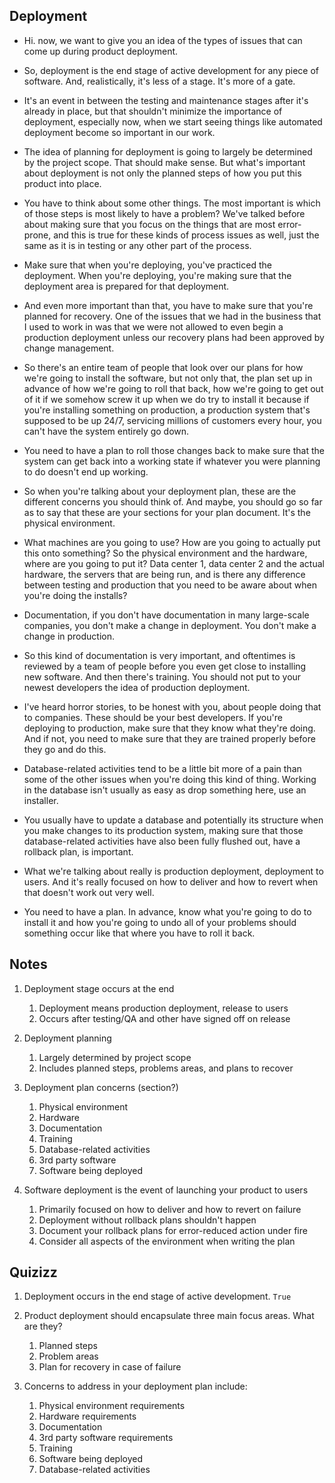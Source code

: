 ## Deployment

- Hi. now, we want to give you an idea of the types of issues that can come up during product deployment. 

- So, deployment is the end stage of active development for any piece of software. And, realistically, it's less of a stage. It's more of a gate. 

- It's an event in between the testing and maintenance stages after it's already in place, but that shouldn't minimize the importance of deployment, especially now, when we start seeing things like automated deployment become so important in our work. 

- The idea of planning for deployment is going to largely be determined by the project scope. That should make sense. But what's important about deployment is not only the planned steps of how you put this product into place. 

- You have to think about some other things. The most important is which of those steps is most likely to have a problem? We've talked before about making sure that you focus on the things that are most error-prone, and this is true for these kinds of process issues as well, just the same as it is in testing or any other part of the process. 

- Make sure that when you're deploying, you've practiced the deployment. When you're deploying, you're making sure that the deployment area is prepared for that deployment. 

- And even more important than that, you have to make sure that you're planned for recovery. One of the issues that we had in the business that I used to work in was that we were not allowed to even begin a production deployment unless our recovery plans had been approved by change management. 

- So there's an entire team of people that look over our plans for how we're going to install the software, but not only that, the plan set up in advance of how we're going to roll that back, how we're going to get out of it if we somehow screw it up when we do try to install it because if you're installing something on production, a production system that's supposed to be up 24/7, servicing millions of customers every hour, you can't have the system entirely go down. 

- You need to have a plan to roll those changes back to make sure that the system can get back into a working state if whatever you were planning to do doesn't end up working. 

- So when you're talking about your deployment plan, these are the different concerns you should think of. And maybe, you should go so far as to say that these are your sections for your plan document. It's the physical environment. 

- What machines are you going to use? How are you going to actually put this onto something? So the physical environment and the hardware, where are you going to put it? Data center 1, data center 2 and the actual hardware, the servers that are being run, and is there any difference between testing and production that you need to be aware about when you're doing the installs? 

- Documentation, if you don't have documentation in many large-scale companies, you don't make a change in deployment. You don't make a change in production. 

- So this kind of documentation is very important, and oftentimes is reviewed by a team of people before you even get close to installing new software. And then there's training. You should not put to your newest developers the idea of production deployment. 

- I've heard horror stories, to be honest with you, about people doing that to companies. These should be your best developers. If you're deploying to production, make sure that they know what they're doing. And if not, you need to make sure that they are trained properly before they go and do this. 

- Database-related activities tend to be a little bit more of a pain than some of the other issues when you're doing this kind of thing. Working in the database isn't usually as easy as drop something here, use an installer. 

- You usually have to update a database and potentially its structure when you make changes to its production system, making sure that those database-related activities have also been fully flushed out, have a rollback plan, is important. 

- What we're talking about really is production deployment, deployment to users. And it's really focused on how to deliver and how to revert when that doesn't work out very well. 

- You need to have a plan. In advance, know what you're going to do to install it and how you're going to undo all of your problems should something occur like that where you have to roll it back.



## Notes


1. Deployment stage occurs at the end
    1. Deployment means production deployment, release to users
    2. Occurs after testing/QA and other have signed off on release

2. Deployment planning
    1. Largely determined by project scope
    2. Includes planned steps, problems areas, and plans to recover

3. Deployment plan concerns (section?)
    1. Physical environment
    2. Hardware
    3. Documentation
    4. Training
    5. Database-related activities
    6. 3rd party software
    7. Software being deployed

4. Software deployment is the event of launching your product to users
    1. Primarily focused on how to deliver and how to revert on failure
    2. Deployment without rollback plans shouldn't happen
    3. Document your rollback plans for error-reduced action under fire
    4. Consider all aspects of the environment when writing the plan



## Quizizz

1. Deployment occurs in the end stage of active development. `True`

2. Product deployment should encapsulate three main focus areas.  What are they?
    1. Planned steps
    2. Problem areas
    3. Plan for recovery in case of failure

3. Concerns to address in your deployment plan include:
    1. Physical environment requirements
    2. Hardware requirements
    3. Documentation
    4. 3rd party software requirements
    5. Training
    6. Software being deployed
    7. Database-related activities